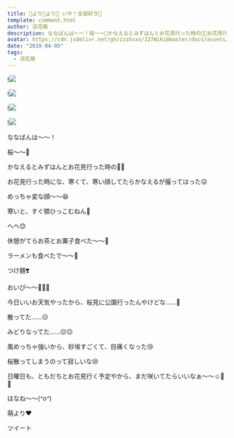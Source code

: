 ```yaml
---
title: 🌸より🍡より🍜 いや！全部好き💓
template: comment.html
author: 涼花萌
description: ななばんは〜〜！桜〜〜🌸かなえるとみずはんとお花見行った時の🌸🌸お花見行った時にな、寒くて、寒い顔してたらかなえるが撮ってはった😛め...
avatar: https://cdn.jsdelivr.net/gh/zzzhxxx/227WiKi@master/docs/assets/photo/avatar/moe.jpg
date: "2019-04-05"
tags:
  - 涼花萌
---
```


!![](https://cdn.jsdelivr.net/gh/227WiKi/227WiKi-image@master/blog-image/moe-2019-04-05_1.jpg)

!![](https://cdn.jsdelivr.net/gh/227WiKi/227WiKi-image@master/blog-image/moe-2019-04-05_2.jpg)

!![](https://cdn.jsdelivr.net/gh/227WiKi/227WiKi-image@master/blog-image/moe-2019-04-05_3.jpg)

!![](https://cdn.jsdelivr.net/gh/227WiKi/227WiKi-image@master/blog-image/moe-2019-04-05_4.jpg)






ななばんは〜〜！






桜〜〜🌸







かなえるとみずはんとお花見行った時の🌸🌸








お花見行った時にな、寒くて、寒い顔してたらかなえるが撮ってはった😛






めっちゃ変な顔〜〜😆


寒いと、すぐ顎ひっこむねん🙈


へへ😊










休憩がてらお茶とお菓子食べた〜〜🍡










ラーメンも食べたで〜〜🍜




つけ麺❣️



おいぴ〜〜🍜💓🐥












今日いいお天気やったから、桜見に公園行ったんやけどな……🌸








散ってた……😔




みどりなってた……😔😔







風めっちゃ強いから、砂埃すごくて、目痛くなった😢







桜散ってしまうのって寂しいな😢









日曜日も、ともだちとお花見行く予定やから、まだ咲いてたらいいなぁ〜〜☺️🌸🌸







ほなね〜〜(*^o^*)



萌より❤︎


ツイート



